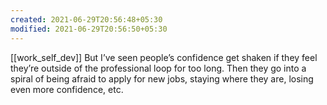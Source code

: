 ```yaml
---
created: 2021-06-29T20:56:48+05:30
modified: 2021-06-29T20:56:50+05:30
---
```

[[work_self_dev]]
But I’ve seen people’s confidence get shaken if they feel they’re outside of the professional loop for too long. Then they go into a spiral of being afraid to apply for new jobs, staying where they are, losing even more confidence, etc. 
